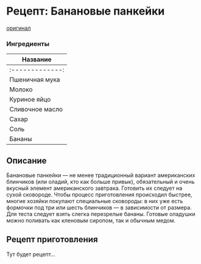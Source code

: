 # Рецепт: Банановые панкейки
[оригинал](https://eda.ru/recepty/zavtraki/bananovie-pankejki-35975)
### Ингредиенты
| Название
| -------------
|:-------------:|
| Пшеничная мука
| Молоко
| Куриное яйцо
| Сливочное масло | 20 г |
| Сахар | 100 г |
| Соль | щепотка |
| Бананы | 1 штука |
## Описание
Банановые панкейки — не менее традиционный вариант американских
блинчиков (или оладий, кто как больше привык), обязательный и очень
вкусный элемент американского завтрака. Готовить их следует на сухой
сковороде. Чтобы процесс приготовления происходил быстрее, многие
хозяйки покупают специальные сковороды: в них уже есть формочки под три
или шесть блинчиков — в зависимости от размера. Для теста следует взять
слегка перезрелые бананы. Готовые оладушки можно поливать как кленовым
сиропом, так и обычным медом.
## Рецепт приготовления
Тут будет рецепт...